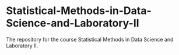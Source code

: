 # Statistical-Methods-in-Data-Science-and-Laboratory-II
The repository for the course Statistical Methods in Data Science and Laboratory II.  
